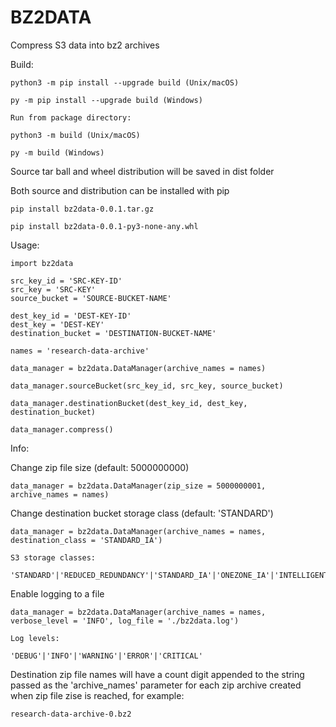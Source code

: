 
# BZ2DATA

Compress S3 data into bz2 archives


Build:

	python3 -m pip install --upgrade build (Unix/macOS)
	
    py -m pip install --upgrade build (Windows)

    Run from package directory:
    
    python3 -m build (Unix/macOS)
	
    py -m build (Windows)

Source tar ball and wheel distribution will be saved in dist folder

Both source and distribution can be installed with pip

	pip install bz2data-0.0.1.tar.gz	

	pip install bz2data-0.0.1-py3-none-any.whl


Usage:

    import bz2data

    src_key_id = 'SRC-KEY-ID'
    src_key = 'SRC-KEY'
    source_bucket = 'SOURCE-BUCKET-NAME'

    dest_key_id = 'DEST-KEY-ID'
    dest_key = 'DEST-KEY'
    destination_bucket = 'DESTINATION-BUCKET-NAME'
    
    names = 'research-data-archive'

    data_manager = bz2data.DataManager(archive_names = names)
    
    data_manager.sourceBucket(src_key_id, src_key, source_bucket)

    data_manager.destinationBucket(dest_key_id, dest_key, destination_bucket)

    data_manager.compress()


Info:

Change zip file size (default: 5000000000)

    data_manager = bz2data.DataManager(zip_size = 5000000001, archive_names = names)

Change destination bucket storage class (default: 'STANDARD')

    data_manager = bz2data.DataManager(archive_names = names, destination_class = 'STANDARD_IA')

    S3 storage classes:

    'STANDARD'|'REDUCED_REDUNDANCY'|'STANDARD_IA'|'ONEZONE_IA'|'INTELLIGENT_TIERING'|'GLACIER'|'DEEP_ARCHIVE'|'OUTPOSTS'|'GLACIER_IR'|'SNOW'|'EXPRESS_ONEZONE'
    
Enable logging to a file

    data_manager = bz2data.DataManager(archive_names = names, verbose_level = 'INFO', log_file = './bz2data.log')

    Log levels:

    'DEBUG'|'INFO'|'WARNING'|'ERROR'|'CRITICAL'
 
Destination zip file names will have a count digit appended to the 
string passed as the 'archive_names' parameter for each zip archive created when 
zip file zise is reached, for example:

    research-data-archive-0.bz2

